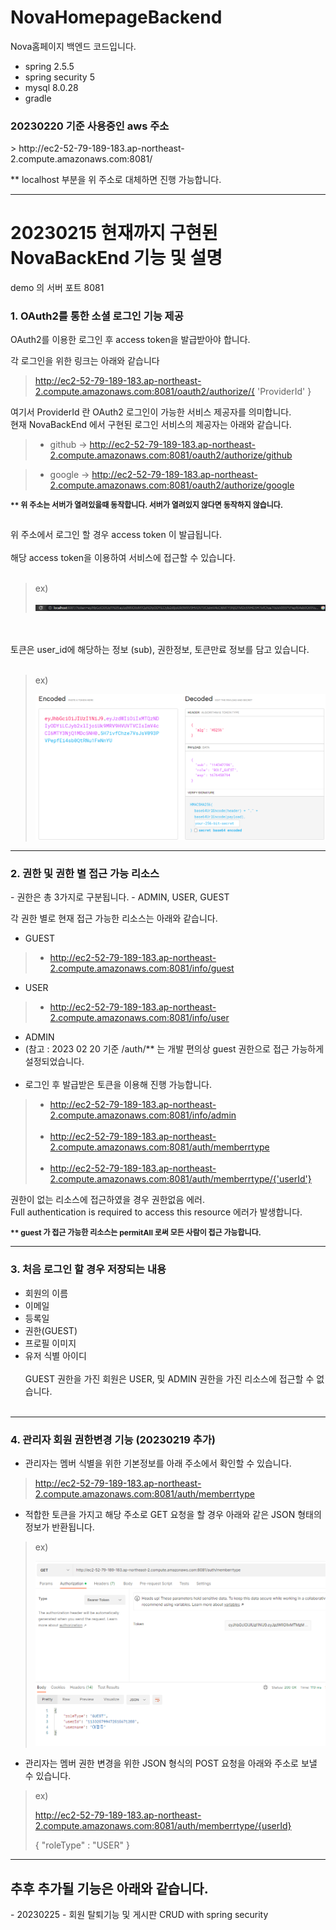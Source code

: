 # NovaHomepageBackend
Nova홈페이지 백엔드 코드입니다.

- spring 2.5.5
- spring security 5
- mysql 8.0.28
- gradle

<h3>20230220 기준 사용중인 aws 주소</h3>
> http://ec2-52-79-189-183.ap-northeast-2.compute.amazonaws.com:8081/

** localhost 부분을 위 주소로 대체하면 진행 가능합니다.
***
<h1>20230215 현재까지 구현된 NovaBackEnd 기능 및 설명</h1>  

demo 의 서버 포트 8081

<h3> 1. OAuth2를 통한 소셜 로그인 기능 제공</h3>
OAuth2를 이용한 로그인 후 access token을 발급받아야 합니다. </br>

각 로그인을 위한 링크는 아래와 같습니다 </br>
> http://ec2-52-79-189-183.ap-northeast-2.compute.amazonaws.com:8081/oauth2/authorize/{ 'ProviderId' }

여기서 ProviderId 란 OAuth2 로그인이 가능한 서비스 제공자를 의미합니다.  
현재 NovaBackEnd 에서 구현된 로그인 서비스의 제공자는 아래와 같습니다.

>- github -> http://ec2-52-79-189-183.ap-northeast-2.compute.amazonaws.com:8081/oauth2/authorize/github</br>

>- google -> http://ec2-52-79-189-183.ap-northeast-2.compute.amazonaws.com:8081/oauth2/authorize/google</br>

<b><p style="font-size: 12px">** 위 주소는 서버가 열려있을때 동작합니다. 서버가 열려있지 않다면 동작하지 않습니다.</p></b></br>
위 주소에서 로그인 할 경우 access token 이 발급됩니다.</br></br>
해당 access token을 이용하여 서비스에 접근할 수 있습니다.</br></br>
>ex)
>
> <img src="src/main/resources/pic/token.PNG">
</br></br>
토큰은 user_id에 해당하는 정보 (sub), 권한정보, 토큰만료 정보를 담고 있습니다.</br></br>
>ex)
>
> <img src="src/main/resources/pic/token_info.PNG">

***
<h3>2. 권한 및 권한 별 접근 가능 리소스</h3>
- 권한은 총 3가지로 구분됩니다.
- ADMIN, USER, GUEST

각 권한 별로 현재 접근 가능한 리소스는 아래와 같습니다.
- GUEST 
>  - http://ec2-52-79-189-183.ap-northeast-2.compute.amazonaws.com:8081/info/guest
- USER 
>  - http://ec2-52-79-189-183.ap-northeast-2.compute.amazonaws.com:8081/info/user
- ADMIN 
- (참고 : 2023 02 20 기준 /auth/** 는 개발 편의상 guest 권한으로 접근 가능하게 설정되었습니다.</br></br> 
- 로그인 후 발급받은 토큰을 이용해 진행 가능합니다.
>  - http://ec2-52-79-189-183.ap-northeast-2.compute.amazonaws.com:8081/info/admin  </br></br>
>  - http://ec2-52-79-189-183.ap-northeast-2.compute.amazonaws.com:8081/auth/memberrtype  </br></br>
>  - http://ec2-52-79-189-183.ap-northeast-2.compute.amazonaws.com:8081/auth/memberrtype/{'userId'}  </br>

권한이 없는 리소스에 접근하였을 경우 
권한없음 에러.</br>
Full authentication is required to access this resource 에러가 발생합니다.</br>

<b><p style="font-size: 12px">** guest 가 접근 가능한 리소스는 permitAll 로써 모든 사람이 접근 가능합니다.</p></b>

***
<h3>3. 처음 로그인 할 경우 저장되는 내용</h3>

- 회원의 이름
- 이메일
- 등록일
- 권한(GUEST)
- 프로필 이미지
- 유저 식별 아이디
</BR></BR>
GUEST 권한을 가진 회원은 USER, 및 ADMIN 권한을 가진 리소스에 접근할 수 없습니다.</BR></BR>

***
<h3>4. 관리자 회원 권한변경 기능 (20230219 추가)</h3>

- 관리자는 멤버 식별을 위한 기본정보를 아래 주소에서 확인할 수 있습니다.
> http://ec2-52-79-189-183.ap-northeast-2.compute.amazonaws.com:8081/auth/memberrtype

- 적합한 토큰을 가지고 해당 주소로 GET 요청을 할 경우 아래와 같은 JSON 형태의 정보가 반환됩니다.
> ex)
> 
> <img src="src/main/resources/pic/get_user_info.PNG">


- 관리자는 멤버 권한 변경을 위한 JSON 형식의 POST 요청을 아래와 주소로 보낼 수 있습니다.
> ex) 
> 
>  http://ec2-52-79-189-183.ap-northeast-2.compute.amazonaws.com:8081/auth/memberrtype/{userId}
> 
>  { "roleType" : "USER" }


***
<h2> 추후 추가될 기능은 아래와 같습니다. </h2>
- 20230225
- 회원 탈퇴기능 및 게시판 CRUD with spring security
